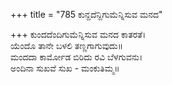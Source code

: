 +++
title = "785 ಕುನ್ದದೆನ್ದಿಗುಮೆನ್ನಿಸುವ ಮನದ"

+++
ಕುಂದದೆಂದಿಗುಮೆನ್ನಿಸುವ ಮನದ ಕಾತರತೆ।  
ಯೆಂದೊ ತಾನೇ ಬಳಲಿ ತಣ್ಣಗಾಗುವುದು॥  
ಮಂದದಾ ಕಾರ್ಮೋಡ ಬಿರಿದು ರವಿ ಬೆಳಗುವನು।  
ಅಂದಿನಾ ಸುಖವೆ ಸುಖ - ಮಂಕುತಿಮ್ಮ॥  

